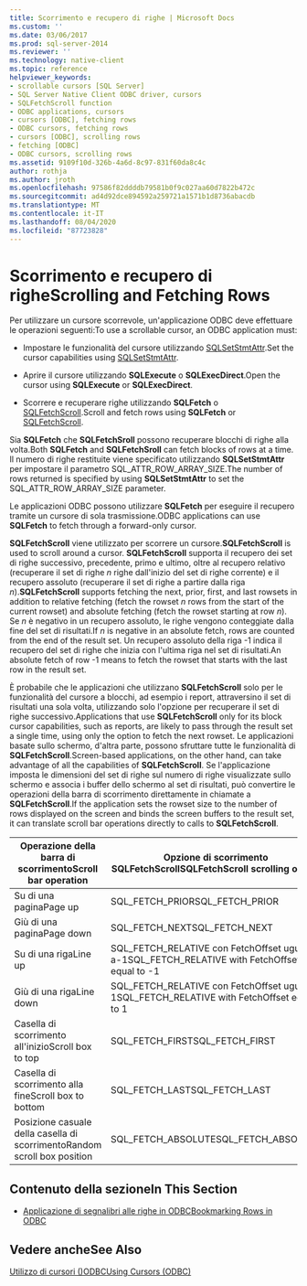```yaml
---
title: Scorrimento e recupero di righe | Microsoft Docs
ms.custom: ''
ms.date: 03/06/2017
ms.prod: sql-server-2014
ms.reviewer: ''
ms.technology: native-client
ms.topic: reference
helpviewer_keywords:
- scrollable cursors [SQL Server]
- SQL Server Native Client ODBC driver, cursors
- SQLFetchScroll function
- ODBC applications, cursors
- cursors [ODBC], fetching rows
- ODBC cursors, fetching rows
- cursors [ODBC], scrolling rows
- fetching [ODBC]
- ODBC cursors, scrolling rows
ms.assetid: 9109f10d-326b-4a6d-8c97-831f60da8c4c
author: rothja
ms.author: jroth
ms.openlocfilehash: 97586f82ddddb79581b0f9c027aa60d7822b472c
ms.sourcegitcommit: ad4d92dce894592a259721a1571b1d8736abacdb
ms.translationtype: MT
ms.contentlocale: it-IT
ms.lasthandoff: 08/04/2020
ms.locfileid: "87723828"
---
```

# <a name="scrolling-and-fetching-rows"></a><span data-ttu-id="97e5b-102">Scorrimento e recupero di righe</span><span class="sxs-lookup"><span data-stu-id="97e5b-102">Scrolling and Fetching Rows</span></span>
  <span data-ttu-id="97e5b-103">Per utilizzare un cursore scorrevole, un'applicazione ODBC deve effettuare le operazioni seguenti:</span><span class="sxs-lookup"><span data-stu-id="97e5b-103">To use a scrollable cursor, an ODBC application must:</span></span>  
  
-   <span data-ttu-id="97e5b-104">Impostare le funzionalità del cursore utilizzando [SQLSetStmtAttr](../native-client-odbc-api/sqlsetstmtattr.md).</span><span class="sxs-lookup"><span data-stu-id="97e5b-104">Set the cursor capabilities using [SQLSetStmtAttr](../native-client-odbc-api/sqlsetstmtattr.md).</span></span>  
  
-   <span data-ttu-id="97e5b-105">Aprire il cursore utilizzando **SQLExecute** o **SQLExecDirect**.</span><span class="sxs-lookup"><span data-stu-id="97e5b-105">Open the cursor using **SQLExecute** or **SQLExecDirect**.</span></span>  
  
-   <span data-ttu-id="97e5b-106">Scorrere e recuperare righe utilizzando **SQLFetch** o [SQLFetchScroll](../native-client-odbc-api/sqlfetchscroll.md).</span><span class="sxs-lookup"><span data-stu-id="97e5b-106">Scroll and fetch rows using **SQLFetch** or [SQLFetchScroll](../native-client-odbc-api/sqlfetchscroll.md).</span></span>  
  
 <span data-ttu-id="97e5b-107">Sia **SQLFetch** che **SQLFetchSroll** possono recuperare blocchi di righe alla volta.</span><span class="sxs-lookup"><span data-stu-id="97e5b-107">Both **SQLFetch** and **SQLFetchSroll** can fetch blocks of rows at a time.</span></span> <span data-ttu-id="97e5b-108">Il numero di righe restituite viene specificato utilizzando **SQLSetStmtAttr** per impostare il parametro SQL_ATTR_ROW_ARRAY_SIZE.</span><span class="sxs-lookup"><span data-stu-id="97e5b-108">The number of rows returned is specified by using **SQLSetStmtAttr** to set the SQL_ATTR_ROW_ARRAY_SIZE parameter.</span></span>  
  
 <span data-ttu-id="97e5b-109">Le applicazioni ODBC possono utilizzare **SQLFetch** per eseguire il recupero tramite un cursore di sola trasmissione.</span><span class="sxs-lookup"><span data-stu-id="97e5b-109">ODBC applications can use **SQLFetch** to fetch through a forward-only cursor.</span></span>  
  
 <span data-ttu-id="97e5b-110">**SQLFetchScroll** viene utilizzato per scorrere un cursore.</span><span class="sxs-lookup"><span data-stu-id="97e5b-110">**SQLFetchScroll** is used to scroll around a cursor.</span></span> <span data-ttu-id="97e5b-111">**SQLFetchScroll** supporta il recupero dei set di righe successivo, precedente, primo e ultimo, oltre al recupero relativo (recuperare il set di righe *n* righe dall'inizio del set di righe corrente) e il recupero assoluto (recuperare il set di righe a partire dalla riga *n*).</span><span class="sxs-lookup"><span data-stu-id="97e5b-111">**SQLFetchScroll** supports fetching the next, prior, first, and last rowsets in addition to relative fetching (fetch the rowset *n* rows from the start of the current rowset) and absolute fetching (fetch the rowset starting at row *n*).</span></span> <span data-ttu-id="97e5b-112">Se *n* è negativo in un recupero assoluto, le righe vengono conteggiate dalla fine del set di risultati.</span><span class="sxs-lookup"><span data-stu-id="97e5b-112">If *n* is negative in an absolute fetch, rows are counted from the end of the result set.</span></span> <span data-ttu-id="97e5b-113">Un recupero assoluto della riga -1 indica il recupero del set di righe che inizia con l'ultima riga nel set di risultati.</span><span class="sxs-lookup"><span data-stu-id="97e5b-113">An absolute fetch of row -1 means to fetch the rowset that starts with the last row in the result set.</span></span>  
  
 <span data-ttu-id="97e5b-114">È probabile che le applicazioni che utilizzano **SQLFetchScroll** solo per le funzionalità del cursore a blocchi, ad esempio i report, attraversino il set di risultati una sola volta, utilizzando solo l'opzione per recuperare il set di righe successivo.</span><span class="sxs-lookup"><span data-stu-id="97e5b-114">Applications that use **SQLFetchScroll** only for its block cursor capabilities, such as reports, are likely to pass through the result set a single time, using only the option to fetch the next rowset.</span></span> <span data-ttu-id="97e5b-115">Le applicazioni basate sullo schermo, d'altra parte, possono sfruttare tutte le funzionalità di **SQLFetchScroll**.</span><span class="sxs-lookup"><span data-stu-id="97e5b-115">Screen-based applications, on the other hand, can take advantage of all the capabilities of **SQLFetchScroll**.</span></span> <span data-ttu-id="97e5b-116">Se l'applicazione imposta le dimensioni del set di righe sul numero di righe visualizzate sullo schermo e associa i buffer dello schermo al set di risultati, può convertire le operazioni della barra di scorrimento direttamente in chiamate a **SQLFetchScroll**.</span><span class="sxs-lookup"><span data-stu-id="97e5b-116">If the application sets the rowset size to the number of rows displayed on the screen and binds the screen buffers to the result set, it can translate scroll bar operations directly to calls to **SQLFetchScroll**.</span></span>  
  
|<span data-ttu-id="97e5b-117">Operazione della barra di scorrimento</span><span class="sxs-lookup"><span data-stu-id="97e5b-117">Scroll bar operation</span></span>|<span data-ttu-id="97e5b-118">Opzione di scorrimento SQLFetchScroll</span><span class="sxs-lookup"><span data-stu-id="97e5b-118">SQLFetchScroll scrolling option</span></span>|  
|--------------------------|-------------------------------------|  
|<span data-ttu-id="97e5b-119">Su di una pagina</span><span class="sxs-lookup"><span data-stu-id="97e5b-119">Page up</span></span>|<span data-ttu-id="97e5b-120">SQL_FETCH_PRIOR</span><span class="sxs-lookup"><span data-stu-id="97e5b-120">SQL_FETCH_PRIOR</span></span>|  
|<span data-ttu-id="97e5b-121">Giù di una pagina</span><span class="sxs-lookup"><span data-stu-id="97e5b-121">Page down</span></span>|<span data-ttu-id="97e5b-122">SQL_FETCH_NEXT</span><span class="sxs-lookup"><span data-stu-id="97e5b-122">SQL_FETCH_NEXT</span></span>|  
|<span data-ttu-id="97e5b-123">Su di una riga</span><span class="sxs-lookup"><span data-stu-id="97e5b-123">Line up</span></span>|<span data-ttu-id="97e5b-124">SQL_FETCH_RELATIVE con FetchOffset uguale a-1</span><span class="sxs-lookup"><span data-stu-id="97e5b-124">SQL_FETCH_RELATIVE with FetchOffset equal to -1</span></span>|  
|<span data-ttu-id="97e5b-125">Giù di una riga</span><span class="sxs-lookup"><span data-stu-id="97e5b-125">Line down</span></span>|<span data-ttu-id="97e5b-126">SQL_FETCH_RELATIVE con FetchOffset uguale a 1</span><span class="sxs-lookup"><span data-stu-id="97e5b-126">SQL_FETCH_RELATIVE with FetchOffset equal to 1</span></span>|  
|<span data-ttu-id="97e5b-127">Casella di scorrimento all'inizio</span><span class="sxs-lookup"><span data-stu-id="97e5b-127">Scroll box to top</span></span>|<span data-ttu-id="97e5b-128">SQL_FETCH_FIRST</span><span class="sxs-lookup"><span data-stu-id="97e5b-128">SQL_FETCH_FIRST</span></span>|  
|<span data-ttu-id="97e5b-129">Casella di scorrimento alla fine</span><span class="sxs-lookup"><span data-stu-id="97e5b-129">Scroll box to bottom</span></span>|<span data-ttu-id="97e5b-130">SQL_FETCH_LAST</span><span class="sxs-lookup"><span data-stu-id="97e5b-130">SQL_FETCH_LAST</span></span>|  
|<span data-ttu-id="97e5b-131">Posizione casuale della casella di scorrimento</span><span class="sxs-lookup"><span data-stu-id="97e5b-131">Random scroll box position</span></span>|<span data-ttu-id="97e5b-132">SQL_FETCH_ABSOLUTE</span><span class="sxs-lookup"><span data-stu-id="97e5b-132">SQL_FETCH_ABSOLUTE</span></span>|  
  
## <a name="in-this-section"></a><span data-ttu-id="97e5b-133">Contenuto della sezione</span><span class="sxs-lookup"><span data-stu-id="97e5b-133">In This Section</span></span>  
  
-   [<span data-ttu-id="97e5b-134">Applicazione di segnalibri alle righe in ODBC</span><span class="sxs-lookup"><span data-stu-id="97e5b-134">Bookmarking Rows in ODBC</span></span>](scrolling-and-fetching-rows-bookmarking-rows-in-odbc.md)  
  
## <a name="see-also"></a><span data-ttu-id="97e5b-135">Vedere anche</span><span class="sxs-lookup"><span data-stu-id="97e5b-135">See Also</span></span>  
 [<span data-ttu-id="97e5b-136">Utilizzo di cursori &#40;&#41;ODBC</span><span class="sxs-lookup"><span data-stu-id="97e5b-136">Using Cursors &#40;ODBC&#41;</span></span>](using-cursors-odbc.md)  
  
  
